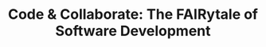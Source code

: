 ---
layout: event-external
title: "Code & Collaborate: The FAIRytale of Software Development"
external: "https://www.cecam.org/workshop-details/code-collaborate-the-fairytale-of-software-development-1447"
description: | 
    Calling all learners! Join us for our #BioNT workshop on software best practices. This three-day workshop will 
    cover collaborative software development, version control, code review, robust software testing, and much more. 
    Register by January 20th.
date_start: 2025-02-04
date_end: 2025-02-06
contributions:
  organisers:
    - teresa-m
  funding:
    - biont
location:
  name: Online
---
